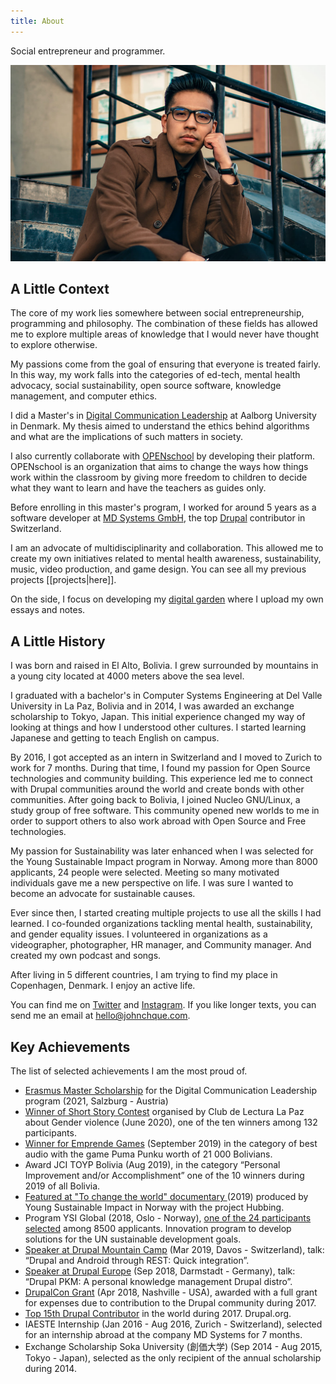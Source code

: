 ```yaml
---
title: About
---
```


Social entrepreneur and programmer.

![John Choque](./images/about.jpg "John Choque")

## A Little Context

The core of my work lies somewhere between social entrepreneurship, programming and philosophy. The combination of these fields has allowed me to explore multiple areas of knowledge that I would never have thought to explore otherwise.

My passions come from the goal of ensuring that everyone is treated fairly. In this way, my work falls into the categories of ed-tech, mental health advocacy, social sustainability, open source software, knowledge management, and computer ethics.

I did a Master's in <a href="https://dclead.eu/" target="_blank">Digital Communication Leadership</a> at Aalborg University in Denmark. My thesis aimed to understand the ethics behind algorithms and what are the implications of such matters in society.

I also currently collaborate with <a href="https://www.openschoolsolutions.com/" target="_blank">OPENschool</a> by developing their platform. OPENschool is an organization that aims to change the ways how things work within the classroom by giving more freedom to children to decide what they want to learn and have the teachers as guides only.

Before enrolling in this master's program, I worked for around 5 years as a software developer at <a href="https://www.md-systems.ch/en" target="_blank">MD Systems GmbH</a>, the top <a href="https://www.drupal.org/">Drupal</a> contributor in Switzerland.

I am an advocate of multidisciplinarity and collaboration. This allowed me to create my own initiatives related to mental health awareness, sustainability, music, video production, and game design. You can see all my previous projects [[projects|here]].

On the side, I focus on developing my <a href="/garden">digital garden</a> where I upload my own essays and notes.

## A Little History

I was born and raised in El Alto, Bolivia. I grew surrounded by mountains in a young city located at 4000 meters above the sea level.

I graduated with a bachelor's in Computer Systems Engineering at Del Valle University in La Paz, Bolivia and in 2014, I was awarded an exchange scholarship to Tokyo, Japan. This initial experience changed my way of looking at things and how I understood other cultures. I started learning Japanese and getting to teach English on campus.

By 2016, I got accepted as an intern in Switzerland and I moved to Zurich to work for 7 months. During that time, I found my passion for Open Source technologies and community building. This experience led me to connect with Drupal communities around the world and create bonds with other communities. After going back to Bolivia, I joined Nucleo GNU/Linux, a study group of free software. This community opened new worlds to me in order to support others to also work abroad with Open Source and Free technologies.

My passion for Sustainability was later enhanced when I was selected for the Young Sustainable Impact program in Norway. Among more than 8000 applicants, 24 people were selected. Meeting so many motivated individuals gave me a new perspective on life. I was sure I wanted to become an advocate for sustainable causes.

Ever since then, I started creating multiple projects to use all the skills I had learned. I co-founded organizations tackling mental health, sustainability, and gender equality issues. I volunteered in organizations as a videographer, photographer, HR manager, and Community manager. And created my own podcast and songs.

After living in 5 different countries, I am trying to find my place in Copenhagen, Denmark. I enjoy an active life.

You can find me on <a href="https://twitter.com/johnchque" target="_blank">Twitter</a> and <a href="https://instagram.com/johnchque" target="_blank">Instagram</a>. If you like longer texts, you can send me an email at <hello@johnchque.com>.

## Key Achievements

The list of selected achievements I am the most proud of.

- <a href="https://dclead.eu/student-life/students-and-alumni/" target="_blank">Erasmus Master Scholarship</a> for the Digital Communication Leadership program (2021, Salzburg - Austria)
- <a href="https://www.clubdelecturalapaz.com/l/ganadores-concurso-de-cuento-violencia-de-genero/" target="_blank">Winner of Short Story Contest</a> organised by Club de Lectura La Paz about Gender violence (June 2020), one of the ten winners among 132 participants.
- <a href="https://www.facebook.com/quanticgames/photos/a.369294737063773/406444006682179" target="_blank">Winner for Emprende Games</a> (September 2019) in the category of best audio with the game Puma Punku worth of 21 000 Bolivians.
- Award JCI TOYP Bolivia (Aug 2019), in the category “Personal Improvement and/or Accomplishment” one of the 10 winners during 2019 of all Bolivia.
- <a href="https://www.youtube.com/watch?v=pkLg-LbCo0E" target="_blank">Featured at "To change the world" documentary </a>(2019) produced by Young Sustainable Impact in Norway with the project Hubbing.
- Program YSI Global (2018, Oslo - Norway), <a href="https://www.instagram.com/p/BmQRk1lHAqh/?hl=en" target="_blank">one of the 24 participants selected</a> among 8500 applicants. Innovation program to develop solutions for the UN sustainable development goals.
- <a href="https://drupalmountaincamp.ch/sites/default/files/2019-03/20190216%20-%20Drupal%20and%20Android%20through%20REST.pdf" target="_blank">Speaker at Drupal Mountain Camp</a> (Mar 2019, Davos - Switzerland), talk: “Drupal and Android through REST: Quick integration”.
- <a href="https://www.youtube.com/watch?v=tn2SxXpQvGc" target="_blank">Speaker at Drupal Europe</a> (Sep 2018, Darmstadt - Germany), talk: “Drupal PKM: A personal knowledge management Drupal distro”.
- <a href="https://events.drupal.org/nashville2018/grants-and-scholarships" target="_blank">DrupalCon Grant</a> (Apr 2018, Nashville - USA), awarded with a full grant for expenses due to contribution to the Drupal community during 2017.
- <a href="https://dri.es/who-sponsors-drupal-development-2017" target="_blank">Top 15th Drupal Contributor</a> in the world during 2017. Drupal.org.
- IAESTE Internship (Jan 2016 - Aug 2016, Zurich - Switzerland), selected for an internship abroad at the company MD Systems for 7 months.
- Exchange Scholarship Soka University (創価大学) (Sep 2014 - Aug 2015, Tokyo - Japan), selected as the only recipient of the annual scholarship during 2014.
